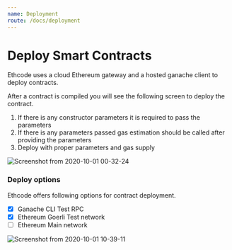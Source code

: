 ```yaml
---
name: Deployment
route: /docs/deployment
---
```


# Deploy Smart Contracts

Ethcode uses a cloud Ethereum gateway and a hosted ganache client to deploy contracts.

After a contract is compiled you will see the following screen to deploy the contract.

1. If there is any constructor parameters it is required to pass the parameters
2. If there is any parameters passed gas estimation should be called after providing the parameters
3. Deploy with proper parameters and gas supply

![Screenshot from 2020-10-01 00-32-24](https://user-images.githubusercontent.com/13261372/94729066-c8873980-037e-11eb-8041-ae4a4623c543.png)

### Deploy options

Ethcode offers following options for contract deployment.
- [x] Ganache CLI Test RPC
- [x] Ethereum Goerli Test network
- [ ] Ethereum Main network

![Screenshot from 2020-10-01 10-39-11](https://user-images.githubusercontent.com/13261372/94770564-8c7dc400-03d2-11eb-98b4-a9cf84f1be15.png)